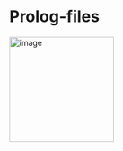 # Prolog-files

<img width="186" alt="image" src="https://user-images.githubusercontent.com/108181104/210665376-4c6b2eb2-b060-47bf-8d96-c7202c5841f7.png">
